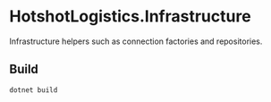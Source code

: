 # HotshotLogistics.Infrastructure

Infrastructure helpers such as connection factories and repositories.

## Build

```bash
dotnet build
```

